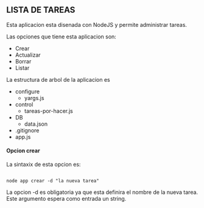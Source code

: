 ## LISTA DE TAREAS


Esta aplicacion esta disenada con NodeJS y permite administrar tareas.

Las opciones que tiene esta aplicacion son:
- Crear
- Actualizar 
- Borrar
- Listar

La estructura de arbol de la aplicacion es

- configure
    - yargs.js
- control
    - tareas-por-hacer.js
- DB
    - data.json
- .gitignore
- app.js

#### Opcion crear

La sintaxix de esta opcion es:

~~~

node app crear -d "la nueva tarea"
~~~

La opcion -d es obligatoria ya que esta definira el nombre de la nueva tarea. Este argumento espera como entrada un string.
